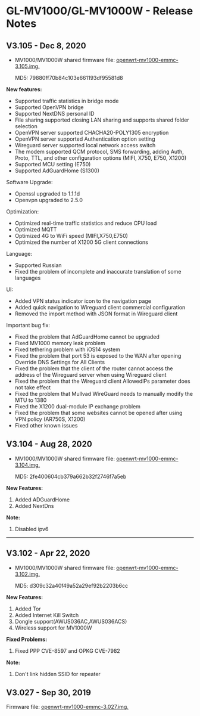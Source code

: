 # GL-MV1000/GL-MV1000W - Release Notes

## V3.105 - Dec 8, 2020

- MV1000/MV1000W shared firmware file: [openwrt-mv1000-emmc-3.105.img.](https://s3.us-east-2.amazonaws.com/download.gl-inet.com/firmware/mv1000/release/openwrt-mv1000-emmc-3.105.img)

    MD5: 79880ff70b84c103e661193df95581d8

**New features:**

- Supported traffic statistics in bridge mode
- Supported OpenVPN bridge
- Supported NextDNS personal ID
- File sharing supported closing LAN sharing and supports shared folder selection
- OpenVPN server supported CHACHA20-POLY1305 encryption
- OpenVPN server supported Authentication option setting
- Wireguard server supported local network access switch
- The modem supported QCM protocol, SMS forwarding, adding Auth, Proto, TTL, and other configuration options (MIFI, X750, E750, X1200)
- Supported MCU setting (E750)
- Supported AdGuardHome (S1300)

Software Upgrade:

- Openssl upgraded to 1.1.1d
- Openvpn upgraded to 2.5.0

Optimization:

- Optimized real-time traffic statistics and reduce CPU load
- Optimized MQTT
- Optimized 4G to WiFi speed (MIFI,X750,E750)
- Optimized the number of X1200 5G client connections

Language:

- Supported Russian
- Fixed the problem of incomplete and inaccurate translation of some languages

UI:

- Added VPN status indicator icon to the navigation page
- Added quick navigation to Wireguard client commercial configuration
- Removed the import method with JSON format in Wireguard client 

Important bug fix:

- Fixed the problem that AdGuardHome cannot be upgraded
- Fixed MV1000 memory leak problem
- Fixed tethering problem with iOS14 system
- Fixed the problem that port 53 is exposed to the WAN after opening Override DNS Settings for All Clients
- Fixed the problem that the client of the router cannot access the address of the Wireguard server when using Wireguard client
- Fixed the problem that the Wireguard client AllowedIPs parameter does not take effect
- Fixed the problem that Mullvad WireGuard needs to manually modify the MTU to 1380
- Fixed the X1200 dual-module IP exchange problem
- Fixed the problem that some websites cannot be opened after using VPN policy (AR750S, X1200)
- Fixed other known issues

## V3.104 - Aug 28, 2020

- MV1000/MV1000W shared firmware file: [openwrt-mv1000-emmc-3.104.img.](https://s3.us-east-2.amazonaws.com/download.gl-inet.com/firmware/mv1000/release/openwrt-mv1000-emmc-3.104.img)

    MD5: 2fe400604cb379a662b32f2746f7a5eb

**New Features:**

1. Added ADGuardHome
2. Added NextDns

**Note:**

1. Disabled ipv6

---

## V3.102 - Apr 22, 2020

- MV1000/MV1000W shared firmware file: [openwrt-mv1000-emmc-3.102.img.](https://s3.us-east-2.amazonaws.com/download.gl-inet.com/firmware/mv1000/release/openwrt-mv1000-emmc-3.102.img)

    MD5: d309c32a40f49a52a29ef92b2203b6cc

**New Features:**

1. Added Tor 
2. Added Internet Kill Switch 
3. Dongle support(AWUS036AC,AWUS036ACS)
4. Wireless support for MV1000W

**Fixed Problems:**

1. Fixed PPP CVE-8597 and OPKG CVE-7982

**Note:**

1. Don't link hidden SSID for repeater

## V3.027 - Sep 30, 2019

Firmware file: [openwrt-mv1000-emmc-3.027.img.](https://s3.us-east-2.amazonaws.com/download.gl-inet.com/firmware/mv1000/release/openwrt-mv1000-emmc-3.027.img)


